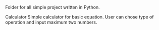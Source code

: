 Folder for all simple project written in Python.

Calculator
  Simple calculator for basic equation. User can chose type of operation and input maximum two numbers.
